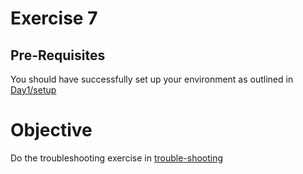 # Exercise 7 #

## Pre-Requisites ##

You should have successfully set up your environment as outlined in [Day1/setup](./setup.md)

# Objective #

Do the troubleshooting exercise in [trouble-shooting](./trouble-shooting)